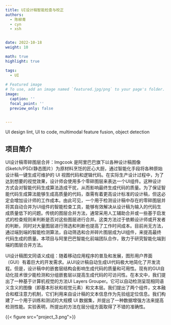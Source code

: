 ```yaml
---
title: UI设计稿智能检查与校正
authors:
  - 陈柳青
  - cyn
  - xsh


date: 2022-10-18
weight: 10

math: true
highlight: true

tags:
  - UI
  
# Featured image
# To use, add an image named `featured.jpg/png` to your page's folder.
image:
  caption: ''
  focal_point: ''
  preview_only: false


---
```

UI design lint, UI to code, multimodal feature fusion, object detection
<!--more-->

## 项目简介

UI设计稿零碎图层合并：Imgcook 是阿里巴巴旗下以各种设计稿图像 (Sketch/PSD/静态图片）为原材料烹饪的匠心大厨，通过智能化手段将各种原始设计稿一键生成可维护的 UI 视图代码和逻辑代码。在实际生产设计过程中，为了达到想要的视觉效果，设计师会使用多个零碎图层来表达一个UI组件。这种设计方式会对智能代码生成算法造成干扰，从而影响最终生成代码的质量。为了保证智能代码生成算法能够生成高质量的代码，亟需有着更高设计标准的设计稿，但这必定会增加设计师的工作成本。由此可见，一个用于检测设计稿中存在的零碎图层并将其自动合并为UI组件的智能检查工具，能够有效解决从设计稿为输入的代码生成质量低下的问题。传统的图层合并方法，通常采用人工辅助合并或一些基于启发式的检查规则来判断是否对这些图层进行合并。这类方法过于依赖设计师或开发者的判断，同时对大量图层进行筛选和判断也提高了工作时间成本。目前尚无方法，通过端到端的智能检测算法，自动筛选和合并碎片图层成为UI组件，来提高最终代码生成的质量。本项目与阿里巴巴智能化前端团队合作，致力于研究智能化端到端的图层合并方法。


UI设计稿图文同语义成组：随着移动应用程序的普及和发展，图形用户界面（GUI）有着巨大的开发需求。从UI设计稿自动生成UI代码极大地简化了开发流程。但是，设计稿中的嵌套层结构会影响生成代码的质量和可用性。现有的GUI自动化技术很少能检测和分组嵌套层以提高生成代码的可访问性。在本文中，我们提出了一种基于计算机视觉的方法UI Layers Grouper。它可以自动检测呈现相同语义含义的图像（即基本形状和视觉元素）和文本层。我们提出了两个组件，文本融合和框注意力机制，它们利用来自设计稿的文本信息作为先验组定位信息。我们构建了一个用于训练和测试的大规模 UI 数据集，并提出了一种数据增强方法来提高检测性能。实验表明，所提出的方法在层分组方面取得了不错的准确性。

{{< figure src="project_3.png">}}
